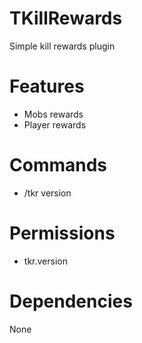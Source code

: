 # TKillRewards
Simple kill rewards plugin

# Features
- Mobs rewards
- Player rewards

# Commands
- /tkr version

# Permissions
- tkr.version

# Dependencies
None

